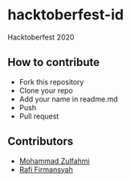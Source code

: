 # hacktoberfest-id
Hacktoberfest 2020

## How to contribute
- Fork this repository
- Clone your repo
- Add your name in readme.md
- Push
- Pull request

## Contributors
- [Mohammad Zulfahmi](https://github.com/Zzzul)
- [Rafi Firmansyah](https://github.com/rafifirmansyah)
